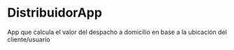 # DistribuidorApp
App que calcula el valor del despacho a domicilio en base a la ubicación del cliente/usuario
